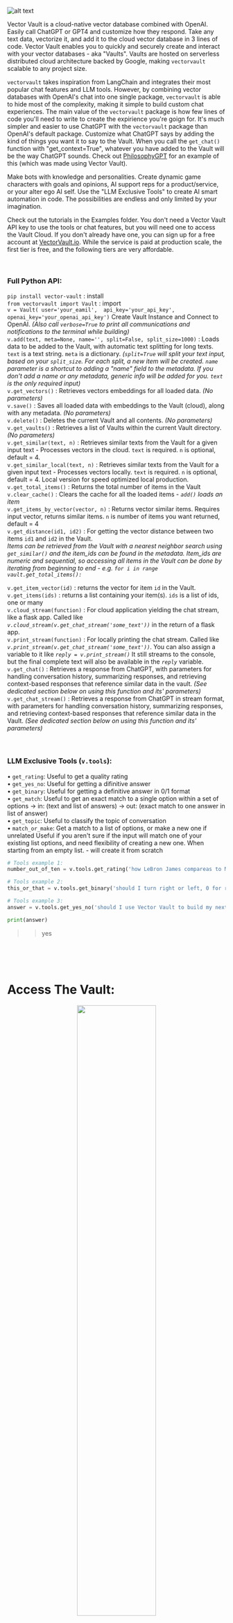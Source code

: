 ![alt text](https://images.squarespace-cdn.com/content/646ad2edeaaf682a9bbc36da/297fde6c-f5b4-4076-83bc-81dcfdbffebe/Vector+Vault+Header+5000.jpg)

Vector Vault is a cloud-native vector database combined with OpenAI. Easily call ChatGPT or GPT4 and customize how they respond. Take any text data, vectorize it, and add it to the cloud vector database in 3 lines of code. Vector Vault enables you to quickly and securely create and interact with your vector databases - aka "Vaults". Vaults are hosted on serverless distributed cloud architecture backed by Google, making `vectorvault` scalable to any project size. 

`vectorvault` takes inspiration from LangChain and integrates their most popular chat features and LLM tools. However, by combining vector databases with OpenAI's chat into one single package, `vectorvault` is able to hide most of the complexity, making it simple to build custom chat experiences. The main value of the `vectorvault` package is how few lines of code you'll need to write to create the expirience you're goign for. It's much simpler and easier to use ChatGPT with the `vectorvault` package than OpenAI's default package. Customize what ChatGPT says by adding the kind of things you want it to say to the Vault. When you call the `get_chat()` function with "get_context=True", whatever you have added to the Vault will be the way ChatGPT sounds. Check out [PhilosophyGPT](https://philbrosophy.web.app) for an example of this (which was made using Vector Vault).

Make bots with knowledge and personalities. Create dynamic game characters with goals and opinions, AI support reps for a product/service, or your alter ego AI self. Use the "LLM Exclusive Tools" to create AI smart automation in code. The possibilities are endless and only limited by your imagination.

Check out the tutorials in the Examples folder. You don't need a Vector Vault API key to use the tools or chat features, but you will need one to access the Vault Cloud. If you don't already have one, you can sign up for a free account at [VectorVault.io](https://vectorvault.io). While the service is paid at production scale, the first tier is free, and the following tiers are very affordable.

<br>

### Full Python API:

`pip install vector-vault` : install
<br>
`from vectorvault import Vault` : import
<br>
`v = Vault(
  user='your_eamil', 
  api_key='your_api_key',
  openai_key='your_openai_api_key')` Create Vault Instance and Connect to OpenAI. *(Also call `verbose=True` to print all communications and notifications to the terminal while building)*
<br>
`v.add(text, meta=None, name='', split=False, split_size=1000)` : Loads data to be added to the Vault, with automatic text splitting for long texts. `text` is a text string. `meta` is a dictionary. *(`split=True` will split your text input, based on your `split_size`. For each split, a new item will be created. `name` parameter is a shortcut to adding a "name" field to the metadata. If you don't add a name or any metadata, generic info will be added for you. `text` is the only required input)*
<br>
`v.get_vectors()` : Retrieves vectors embeddings for all loaded data. *(No parameters)*
<br>
`v.save()` : Saves all loaded data with embeddings to the Vault (cloud), along with any metadata. *(No parameters)*
<br>
`v.delete()` : Deletes the current Vault and all contents. *(No parameters)*
<br>
`v.get_vaults()` : Retrieves a list of Vaults within the current Vault directory. *(No parameters)*
<br>
`v.get_similar(text, n)` : Retrieves similar texts from the Vault for a given input text - Processes vectors in the cloud. `text` is required. `n` is optional, default = 4.
<br>
`v.get_similar_local(text, n)` : Retrieves similar texts from the Vault for a given input text - Processes vectors locally. `text` is required. `n` is optional, default = 4. Local version for speed optimized local production.
<br>
`v.get_total_items()` : Returns the total number of items in the Vault
<br>
`v.clear_cache()` : Clears the cache for all the loaded items - *`add()` loads an item*
<br>
`v.get_items_by_vector(vector, n)` : Returns vector similar items. Requires input vector, returns similar items. `n` is number of items you want returned, default = 4
<br>
`v.get_distance(id1, id2)`  : For getting the vector distance between two items `id1` and `id2` in the Vault. 
<br>*Items can be retrieved from the Vault with a nearest neighbor search using `get_similar()` and the item_ids can be found in the metadata. Item_ids are numeric and sequential, so accessing all items in the Vault can be done by iterating from beginning to end - e.g. `for i in range vault.get_total_items():`*

`v.get_item_vector(id)` : returns the vector for item `id` in the Vault.
<br>
`v.get_items(ids)` : returns a list containing your item(s). `ids` is a list of ids, one or many
<br>
`v.cloud_stream(function)` : For cloud application yielding the chat stream, like a flask app. Called like *`v.cloud_stream(v.get_chat_stream('some_text'))`* in the return of a flask app.
<br>
`v.print_stream(function)` : For locally printing the chat stream. Called like *`v.print_stream(v.get_chat_stream('some_text'))`*. You can also assign a variable to it like *`reply = v.print_stream()`*  It still streams to the console, but the final complete text will also be available in the *`reply`* variable.
<br>
`v.get_chat()` : Retrieves a response from ChatGPT, with parameters for handling conversation history, summarizing responses, and retrieving context-based responses that reference similar data in the vault. *(See dedicated section below on using this function and its' parameters)*
<br>
`v.get_chat_stream()` : Retrieves a response from ChatGPT in stream format, with parameters for handling conversation history, summarizing responses, and retrieving context-based responses that reference similar data in the Vault. *(See dedicated section below on using this function and its' parameters)*
<br>
<br>
<br>

### LLM Exclusive Tools (`v.tools`):
• `get_rating`:
 Useful to get a quality rating
<br>
• `get_yes_no`:
 Useful for getting a difinitive answer 
<br>
• `get_binary`:
 Useful for getting a definitive answer in 0/1 format
<br>
• `get_match`:
 Useful to get an exact match to a single option within a set of options -> in: (text and list of answers) -> out: (exact match to one answer in list of answer)
<br>
• `get_topic`:
 Useful to classify the topic of conversation
<br>
• `match_or_make`:
 Get a match to a list of options, or make a new one if unrelated
 Useful if you aren't sure if the input will match one of your existing list options, and need flexibility of creating a new one. When starting from an empty list. - will create it from scratch

```python
# Tools example 1:
number_out_of_ten = v.tools.get_rating('how LeBron James compareas to Michael Jordan')

# Tools example 2: 
this_or_that = v.tools.get_binary('should I turn right or left, 0 for right, 1 for left')

# Tools example 3: 
answer = v.tools.get_yes_no('should I use Vector Vault to build my next AI project?')

print(answer)
```
>> yes



<br>
<br>
<br>

# Access The Vault:
<p align="center">
  <img src="https://images.squarespace-cdn.com/content/646ad2edeaaf682a9bbc36da/2acebcaa-f5dd-44c9-8bba-c10723bc7064/Vector+Vault+Vault+2000.png" width="60%" height="60%" />
</p>

Install Vector Vault:
```
pip install vector-vault
```
<br>

# Build The Vault:

Set your openai key as an envorionment variable
```python
os.environ['OPENAI_API_KEY'] = 'your_openai_api_key'
```

1. Create a Vault instance 
2. Gather some text data we want to store
3. Add the data to the Vault
4. Get vectors embeddings 
5. Save to the Vault Cloud

```python
from vectorvault import Vault

vault = Vault(user='YOUR_EMAIL', api_key='YOU_API_KEY', vault='NAME_OF_VAULT') 
# a new vault will be created if the name does not already exist 
# so you can create a Vault or connect to an exisiting Vault
# by calling this Vault instance

text_data = 'some data'

vault.add(text_data)

vault.get_vectors()

vault.save()
```

<br>
<br>

`vault.add()` is very versitile. You can add any length of text, even a full book...and it will be all automatically split and processed. `vault.get_vectors()` is also extremely flexible. You can `vault.add()` as much as you want, and then when you're done, process all the vectors at once with a single `vault.get_vectors()` call - Which internally batches vector embeddings with OpenAI's text-embeddings-ada-002, and comes with auto rate-limiting and concurrent requests for maximum processing speed. 
```python

vault.add(very_large_text)

vault.get_vectors() 

vault.save() 

# these three lines execute fast and can be called mid-conversation before a reply
```
Small save loads are usually finished in less than a second. Large loads depend on total data size. 
>> A test was done adding the full text of 37 books at once. The `get_vectors()` function took 8 minutes and 56 seconds. (For comparison, processing one at a time via OpenAI's embedding function would take roughly two days)

<br>
<br>

# Use The Vault:
<p align="center">
  <img src="https://images.squarespace-cdn.com/content/646ad2edeaaf682a9bbc36da/5ae905b0-43d0-4b86-a965-5b447ee8c7de/Vector+Vault+Vault.jpg?content-type=image%2Fjpeg" width="60%" height="60%" />
</p>

From command line:
```
curl -X POST "https://api.vectorvault.io/get_similar" \
     -H "Content-Type: application/json" \
     -d '{
        "user": "your_username",
        "api_key": "your_api_key",
        "vault": "your_vault_name",
        "text": "Your text input"
     }'
```
>> [{"data":"NASA Mars Exploration... *(shortend for brevity)*","metadata":{"created_at":"2023-05-29T19:21:20.846023","item_id":0,"name":"webdump-0","updated_at":"2023-05-29T19:21:20.846028"}}]
    
<br>

In Python:
```python
# The same exact call, but in Python:
similar_data = vault.get_similar("Your text input") 

for result in similar_data:
    print(result['data'])
```
>> NASA Mars Exploration... NASA To Host Briefing... Program studies Mars... A Look at a Steep North Polar...

<br>
    
The metadata:
```python
print(similar_data[0]['metadata']) # printing from only the first result 
```
>> {"created_at":"2023-05-29T19:21:20.846023","item_id":0,"name":"webdump-0","updated_at":"2023-05-29T19:21:20.846028"}

<br>

Printing the data and metadata together:
```python
for result in similar_data:
    print(result['data'])
    print(result['metadata'])
```
>> NASA Mars Exploration... {"created_at":"2023-05-29T19...} NASA To Host Briefing... {"created_at":"2023-05-29T19...} Program studies Mars... {"created_at":"2023-05-29T19...} A Look at a Steep North Polar... {"created_at":"2023-05-29T19...}

<br>
<br>

# Metadata Made Easy


```python
# To add metadata to your vault, just include the meta as a parameter in `add()`. Meta is always a dict, and you can add any fields you want.

meta = {
    'name': 'Lifestyle in LA',
    'country': 'United States',
    'city': 'LA' 
}

vault.add(text, meta)

vault.get_vectors()

vault.save()
```


<br>


```python
# To get any metadata, just put "['metadata']", then the data you want after it, like: "['name']": 

similar_data = vault.get_similar("Your text input") # 4 results by default

# printing metadata from first result...
print(similar_data[0]['metadata']['name'])
print(similar_data[0]['metadata']['country'])
print(similar_data[0]['metadata']['city'])
```
>> Lifestyle in LA 

>> United States 

>> LA 

<br>


<br>

## Any Fields:

```python
# Add any fields you want to the metadata:

with open('1984.txt', 'r') as file:
    text = file.read()

book_metadata = {
    'title': '1984',
    'author': 'George Orwell',
    'genre': 'Dystopian',
    'publication_year': 1949,
    'publisher': 'Secker & Warburg',
    'ISBN': '978-0451524935',
    'language': 'English',
    'page_count': 328
}

vault.add(text, book_metadata)

vault.get_vectors()

vault.save()
```

<br>

```python
# Later you can get all those fields
similar_data = vault.get_similar("How will the government control you in the future?") 

for result in similar_data:
    print(result['metadata']['title'])
    print(result['metadata']['author'])
    print(result['metadata']['genre'])
```
>> 1984 George Orwell Dystopian 1984 George Orwell Dystopian 1984 George Orwell Dystopian 1984 George Orwell Dystopian

<br>

```python
# list is always returned, so you can do a for loop like above or numerically like this
similar_data = vault.get_similar("How will the government control you in the future?") 
print(similar_data[0]['metadata']['title'])
```
>> 1984

<br>
<br>

# Change Vaults

```python
# print the list of vaults inside the current vault directory
science_vault = Vault(user='your_user_id', api_key='your_api_key', vault='science')

print(science_vault.get_vaults())
```
>> ['biology', 'physics', 'chemistry']

<br>

## Access vaults within vaults with


```python
# biology vault within science vault
biology_vault = Vault(user='YOUR_EMAIL', api_key='YOUR_API_KEY', vault='science/biology')
```

```python
# chemistry vault within science vault
chemistry_vault = Vault(user='YOUR_EMAIL', api_key='YOUR_API_KEY', vault='science/chemistry')

print(chemistry_vault.get_vaults())
```
>> ['reactions', 'formulas', 'lab notes']


```python
# lab notes vault within chemistry vault
lab_notes_vault = Vault(user='YOUR_EMAIL', api_key='YOUR_API_KEY', vault='science/chemistry/lab notes')
```

<br>
<br>

### Use `get_chat()` with `get_context=True` to get response from chatgpt referencing vault data

```python
question = "Should I use Vector Vault for my next generative ai application?"

answer = vault.get_chat(question, get_context=True)  

print(answer)
```
>> Vector Vault makes building generative ai easy, so you should consider using Vector Vault for your next generative ai project. Additionally, it is important to keep in mind your specific use cases and the other technologies you are working with. However, given the fact that Vector Vault can be integrated in any work flow and be isolated in a cloud environment, it is an ideal package to integrate into any application that you want to utilize generative ai with. To do so, just send the text inputs to your Vector Vault implementation and return the response. With this in mind, it is likely that Vector Vault would make building your next generative ai application both faster and easier.

<br>

To integrate vault data in the response, you need to pass `get_context=True` 
```python
# this will get context from the vault, then ask chatgpt the question
answer = vault.get_chat(question, get_context=True) 

# this will send to chatgpt only and not interact with the Vault in any way
answer = vault.get_chat(question) 
```


<br>
<br>

# ChatGPT
## Use ChatGPT with `get_chat()` 

<p align="center">
  <img src="https://images.squarespace-cdn.com/content/646ad2edeaaf682a9bbc36da/74776e31-4bfd-4d6b-837b-674790ca4288/wisdomandwealth_Electric_Yellow_and_Dark_Blue_-_chat_messages_g_c81a4325-5347-44a7-879d-a58a6d115446.png" width="60%" height="60%" />
</p>
<br>

Get chat response from OpenAI's ChatGPT. 
Rate limiting, auto retries, and chat histroy slicing auto-built-in so you can create complex chat capability without getting complicated. 
Enter your text, optionally add chat history, and optionally choose a summary response instead (default: summmary=False)

<br>
<br>

## The get_chat() function:
`get_chat(self, text: str, history: str = None, summary: bool = False, get_context = False, n_context = 4, return_context = False, history_search = False, model='gpt-3.5-turbo', include_context_meta=False, custom_prompt=False)`

- Example Signle Usage: 
`response = vault.get_chat(text)`

- Example Chat: 
`response = vault.get_chat(text, chat_history)`

- Example Summary: 
`summary = vault.get_chat(text, summary=True)`

- Example Context-Based Response:
`response = vault.get_chat(text, get_context=True)`

- Example Context-Based Response w/ Chat History:
`response = vault.get_chat(text, chat_history, get_context=True)`

- Example Context-Response with Context Samples Returned:
`vault_response = vault.get_chat(text, get_context=True, return_context=True)`
Response is a string, unless return_context == True, then response will be a dictionary 

- Example Custom Prompt:
`response = vault.get_chat(text, chat_history, get_context=True, custom_prompt=my_prompt)`

`custom_prompt` overrides the stock prompt we provide. Check ai.py to see the originals we provide. 
`llm` and `llm_stream` models manage history internally, so the `content` is the only variable to be included and formattable in the prompt. 

*Example with GPT4:*

```python
response = vault.get_chat(text, chat_history, get_context=True, model='gpt4)
```

Getting context from the Vault is usually the goal when customizing text generation, and doing that requires additional prompt variables.
`llm_w_context` and `llm__w_context_stream` models inject the history, context, and user input all in one prompt. In this case, your custom prompt needs to have `history`, `context` and `question` formattable in the prompt like so:

*Example Custom Prompt:*  
```python
# You can build a custom prompt with custom variables:
my_prompt = """
    Use the following information to answer the Question at the end. 

    Math Result: {math_answer}

    Known Variables: {known_vars}

    Question: {question}

    (Respond to the Question directly. Be the voice of the context, and most importantly: be interesting, engaging, and helpful) 
    Answer:
""" 
response = vault.get_chat(custom_prompt=my_prompt)
```
A custom prompt makes the get_chat() function flexible for any use case. Check ai.py to see the stock prompt templates, and get a better idea of how they work...or just send me a message in Discord.

<br>


## Normal Usage:
```python
# connect to the vault you want to use
vault = Vault(user='YOUR_EMAIL', api_key='YOUR_API_KEY', vault='philosophy')

# text input
question = "How do you find happiness?"

# get response
answer = vault.get_chat(question, get_context=True)

print(answer)
```
>> The answer to finding happiness is not one-size-fits-all, as it can mean different things to different people. However, it has been found that happiness comes from living and working in line with your values and virtues, and finding pleasure in the actions that accord with them. Additionally, having good friends who share your values and provide support and companionship enhances happiness. It is important to remember that happiness cannot be solely dependent on external factors such as material possessions or fleeting pleasures, as they are subject to change and instability. Rather, true happiness may come from an inner sense of mastery and control over yourself and your actions, as well as a sense of purpose and meaning in life.

<br>
<br>

# Summarize Anything:
<p align="center">
  <img src="https://images.squarespace-cdn.com/content/646ad2edeaaf682a9bbc36da/e1ff4ca3-e18b-4c8f-b3c9-ff6ddcc907a1/wisdomandwealth_a_summary_being_created._A_bunch_of_texts_are_f_df58744a-13cb-46fd-b39d-3f090349bbb7.png" width="60%" height="60%" />
</p>

You can summarize any text, no matter how large - even an entire book all at once. Long texts are split into the largest possible chunk sizes and a summary is generated for each chunk. When all summaries are finished, they are concatenated and returned as one.
```python
# get summary, no matter how large the input text
summary = vault.get_chat(text, summary=True)
```
<br>

Want to make it a certain length?
```python
# make a summary under a legnth of 1000 characters
summary = vault.get_chat(text, summary=True)

while len(summary) > 1000:
    summary = vault.get_chat(summary, summary=True)
```

<br>
<br>
<br>

# Streaming:
Use the built-in streaming functionality to get interactive chat streaming. Here's an [app](https://philbrosophy.web.app) we built to showcase what you can do with Vector Vault:
<br>

![Alt text](https://github.com/John-Rood/VectorVault/blob/778c11dfc8b71675d704c5f559c3452dc65b910a/digital%20assets/Streaming%20Demo%20Offish.gif)

## get_chat_stream():
See it in action. Check our [examples folder](https://github.com/John-Rood/VectorVault/tree/main/examples) that has Colab notebooks you can be running in the browser seconds from now.

The `get_chat()` function returns the whole message at once, whereas the `get_chat_stream()` yields each word as it's received. Other than that, they are nearly identical and have nearly the same input parameters. Streaming is a much better experience and the preferred option for front end applications users interact with.

```python
## get_chat()
print(vault.get_chat(text, history))

## get_chat_stream()
for word in vault.get_chat_stream(text, history):
        print(word)
```

```python
# But it's best to use the built in print function: print_stream() 
vault.print_stream(vault.get_chat_stream(text, history))
```

```python
# With print_stream() final answer is returned after streaming completes, so you can make it a variable
answer = vault.print_stream(vault.get_chat_stream(text, history))
```

<br>
<br>

## The get_chat_stream() function:
`get_chat_stream(self, text: str, history: str = None, summary: bool = False, get_context = False, n_context = 4, return_context = False, history_search = False, model='gpt-3.5-turbo', include_context_meta=False, metatag=False, metatag_prefixes=False, metatag_suffixes=False, custom_prompt=False)`

Always use this get_chat_stream() wrapped by either print_stream(), or cloud_stream().
cloud_stream() is for cloud functions, like a flask app serving a front end elsewhere.
print_stream() is for local console printing

- Example Signle Usage: 
`response = vault.print_stream(vault.get_chat_stream(text))`

- Example Chat: 
`response = vault.print_stream(vault.get_chat_stream(text, chat_history))`

- Example Summary: 
`summary = vault.print_stream(vault.get_chat_stream(text, summary=True))`

- Example Context-Based Response:
`response = vault.print_stream(vault.get_chat_stream(text, get_context = True))`

- Example Context-Based Response w/ Chat History:
`response = vault.print_stream(vault.get_chat_stream(text, chat_history, get_context = True))`

- Example Context-Response with Context Samples Returned:
`vault_response = vault.print_stream(vault.get_chat_stream(text, get_context = True, return_context = True))`

- Example Custom Prompt:
`response = vault.get_chat(text, chat_history, get_context=True, custom_prompt=my_prompt)`

`custom_prompt` overrides the stock prompt we provide. Check ai.py to see the originals we provide. 
`llm` and `llm_stream` models manage history internally, so the `content` is the only variable to be included and formattable in the prompt. Visit the get_chat_stream() function in vault.py for more information on metatags or check out our examples folder streaming tutorial.

*Example with GPT4:*

```python
response = vault.print_stream(vault.get_chat_stream(text, chat_history, get_context = True, model='gpt4))
```

Getting context from the Vault is usually the goal when customizing text generation, and doing that requires additional prompt variables.
`llm_w_context` and `llm__w_context_stream` models inject the history, context, and user input all in one prompt. In this case, your custom prompt needs to have `history`, `context` and `question` formattable in the prompt like so:

*Example with Custom Prompt:*  
```python
my_prompt = """
    Use the following Context to answer the Question at the end. 
    Answer as if you were the modern voice of the context, without referencing the context or mentioning that fact any context has been given. Make sure to not just repeat what is referenced. Don't preface or give any warnings at the end.

    Chat History (if any): {history}

    Additional Context: {context}

    Question: {question}

    (Respond to the Question directly. Be the voice of the context, and most importantly: be interesting, engaging, and helpful) 
    Answer:
""" 
response = vault.print_stream(vault.get_chat_stream(text, chat_history, get_context = True, custom_prompt=my_prompt))
```

<br>

Streaming is a key for front end applications, so we also built a `cloud_stream` function to make cloud streaming to your front end app easy. In a flask app, all you need to do is recieve the customer text, then call the vault in the return like this: 
```python
# Stream from a flask app in one line
return Response(vault.cloud_stream(vault.get_chat_stream(text, history, get_context=True)), mimetype='text/event-stream')
```
This makes going live with a high level app extremely fast and easy, plus your infrastructure will be scalable and robust. Now you can build impressive applications in record time! If have any questions, message in [Discord](https://discord.gg/AkMsP9Uq). Check out our Colab notebooks in the [examples folder](https://github.com/John-Rood/VectorVault/tree/main/examples) you can run in the browser right now.


<br>
<br> 



<br>
<br>
<br>

# Build an AI Cusomter Service Chat Bot
<p align="center">
  <img src="https://images.squarespace-cdn.com/content/646ad2edeaaf682a9bbc36da/dceb5c7d-6ec6-4eda-82f2-b8848c7b519d/ai_chatbot_having_a_conversation.png" width="60%" height="60%" />
</p>
<br>

In the following code, we will add all of a company's past support conversations to a cloud Vault. (We load the company support texts from a .txt file, vectorize them, then add them to the Vault). As new people message in, we will vector search the Vault for similar questions and answers. We take the past answers returned from the Vault and instruct ChatGPT to use those previous answers to answer this new question. (NOTE: This will also work based on a customer FAQ, or customer support response templates).

<br>

### Create the Customer Service Vault
```python
from vectorvault import Vault

os.environ['OPENAI_API_KEY'] = 'your_openai_api_key'

vault = Vault(user='your_email', api_key='your_api_key', vault='Customer Service')

with open('customer_service.txt', 'r') as f:
    vault.add(f.read())

vault.get_vectors()

vault.save()
```

<br>

And just like that, in a only a few lines of code we created a customer service vault. Now whenever you want to use it in production, just use the `get_chat()` with `get_context=True`, which will take the customer's question, search the vault to find the most similar questions and answers, then have ChatGPT reply to the customer using that information.

```python
customer_question = "I just bought your XD2000 remote and I'm having trouble syncing it to my tv"

chatbot_answer = vault.get_chat(customer_question, get_context=True)
```
<br>

That's all it takes to create an AI customer service chatbot that responds as well as any human support rep!


<br>
<br>

---
<br>
<br>



## Getting Started:
Open the [examples folder](https://github.com/John-Rood/VectorVault/tree/main/examples) and try out the Google Colab tutorials we have! They will show you a lot, plus they are in Google Colab, so no local set up required, just open them up and press play.

<br>
<br>

## Contact:
### If have any questions, drop a message in the Vector Vault [Discord channel](https://discord.gg/AkMsP9Uq), happy to help.

Happy coding!
<br>
<p align="center">
  <img src="https://images.squarespace-cdn.com/content/646ad2edeaaf682a9bbc36da/7d1a596b-7560-446b-aa69-1827819d198b/Looking+out+with+hope+vector+vault.png" width="60%" height="60%" />
</p>

<br>
